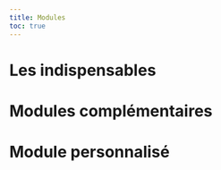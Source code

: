 ```yaml
---
title: Modules
toc: true
---
```


# Les indispensables


# Modules complémentaires


# Module personnalisé

